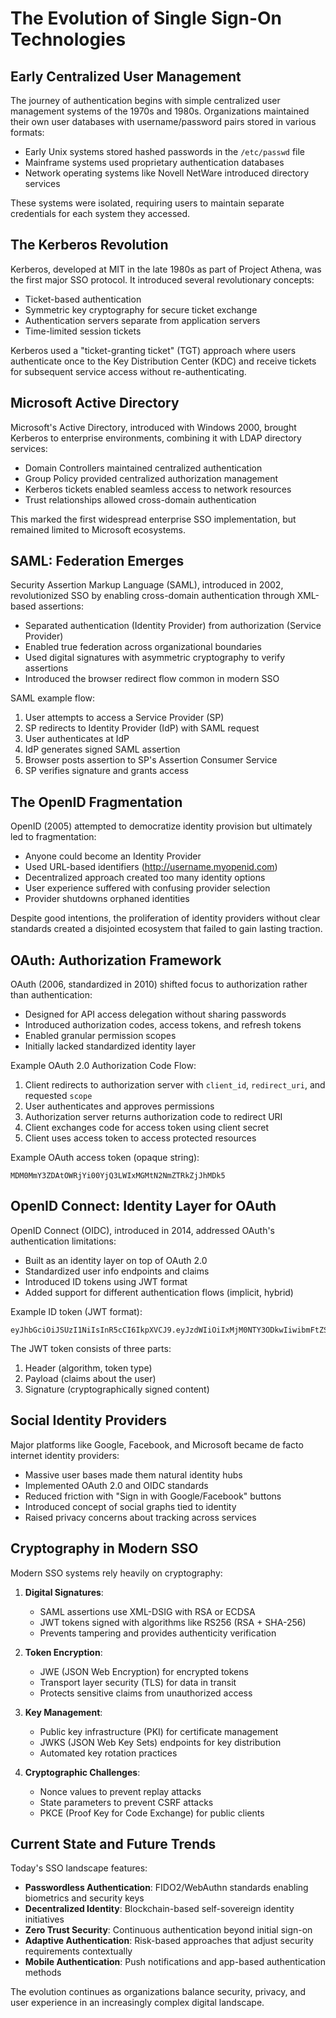 # The Evolution of Single Sign-On Technologies

## Early Centralized User Management

The journey of authentication begins with simple centralized user management systems of the 1970s and 1980s. Organizations maintained their own user databases with username/password pairs stored in various formats:

- Early Unix systems stored hashed passwords in the `/etc/passwd` file
- Mainframe systems used proprietary authentication databases
- Network operating systems like Novell NetWare introduced directory services

These systems were isolated, requiring users to maintain separate credentials for each system they accessed.

## The Kerberos Revolution

Kerberos, developed at MIT in the late 1980s as part of Project Athena, was the first major SSO protocol. It introduced several revolutionary concepts:

- Ticket-based authentication
- Symmetric key cryptography for secure ticket exchange
- Authentication servers separate from application servers
- Time-limited session tickets

Kerberos used a "ticket-granting ticket" (TGT) approach where users authenticate once to the Key Distribution Center (KDC) and receive tickets for subsequent service access without re-authenticating.

## Microsoft Active Directory

Microsoft's Active Directory, introduced with Windows 2000, brought Kerberos to enterprise environments, combining it with LDAP directory services:

- Domain Controllers maintained centralized authentication
- Group Policy provided centralized authorization management
- Kerberos tickets enabled seamless access to network resources
- Trust relationships allowed cross-domain authentication

This marked the first widespread enterprise SSO implementation, but remained limited to Microsoft ecosystems.

## SAML: Federation Emerges

Security Assertion Markup Language (SAML), introduced in 2002, revolutionized SSO by enabling cross-domain authentication through XML-based assertions:

- Separated authentication (Identity Provider) from authorization (Service Provider)
- Enabled true federation across organizational boundaries
- Used digital signatures with asymmetric cryptography to verify assertions
- Introduced the browser redirect flow common in modern SSO

SAML example flow:
1. User attempts to access a Service Provider (SP)
2. SP redirects to Identity Provider (IdP) with SAML request
3. User authenticates at IdP
4. IdP generates signed SAML assertion
5. Browser posts assertion to SP's Assertion Consumer Service
6. SP verifies signature and grants access

## The OpenID Fragmentation

OpenID (2005) attempted to democratize identity provision but ultimately led to fragmentation:

- Anyone could become an Identity Provider
- Used URL-based identifiers (http://username.myopenid.com)
- Decentralized approach created too many identity options
- User experience suffered with confusing provider selection
- Provider shutdowns orphaned identities

Despite good intentions, the proliferation of identity providers without clear standards created a disjointed ecosystem that failed to gain lasting traction.

## OAuth: Authorization Framework

OAuth (2006, standardized in 2010) shifted focus to authorization rather than authentication:

- Designed for API access delegation without sharing passwords
- Introduced authorization codes, access tokens, and refresh tokens
- Enabled granular permission scopes
- Initially lacked standardized identity layer

Example OAuth 2.0 Authorization Code Flow:
1. Client redirects to authorization server with `client_id`, `redirect_uri`, and requested `scope`
2. User authenticates and approves permissions
3. Authorization server returns authorization code to redirect URI
4. Client exchanges code for access token using client secret
5. Client uses access token to access protected resources

Example OAuth access token (opaque string):
```
MDM0MmY3ZDAtOWRjYi00YjQ3LWIxMGMtN2NmZTRkZjJhMDk5
```

## OpenID Connect: Identity Layer for OAuth

OpenID Connect (OIDC), introduced in 2014, addressed OAuth's authentication limitations:

- Built as an identity layer on top of OAuth 2.0
- Standardized user info endpoints and claims
- Introduced ID tokens using JWT format
- Added support for different authentication flows (implicit, hybrid)

Example ID token (JWT format):
```
eyJhbGciOiJSUzI1NiIsInR5cCI6IkpXVCJ9.eyJzdWIiOiIxMjM0NTY3ODkwIiwibmFtZSI6IkpvaG4gRG9lIiwiZW1haWwiOiJqb2huQGV4YW1wbGUuY29tIiwiaXNzIjoiaHR0cHM6Ly9pZHAuZXhhbXBsZS5vcmciLCJhdWQiOiJteWNsaWVudGlkIiwiZXhwIjoxNTM2MjMzNDIxLCJpYXQiOjE1MzYyMjk4MjEsIm5vbmNlIjoiNzc3ODg4In0.signature
```

The JWT token consists of three parts:
1. Header (algorithm, token type)
2. Payload (claims about the user)
3. Signature (cryptographically signed content)

## Social Identity Providers

Major platforms like Google, Facebook, and Microsoft became de facto internet identity providers:

- Massive user bases made them natural identity hubs
- Implemented OAuth 2.0 and OIDC standards
- Reduced friction with "Sign in with Google/Facebook" buttons
- Introduced concept of social graphs tied to identity
- Raised privacy concerns about tracking across services

## Cryptography in Modern SSO

Modern SSO systems rely heavily on cryptography:

1. **Digital Signatures**:
   - SAML assertions use XML-DSIG with RSA or ECDSA
   - JWT tokens signed with algorithms like RS256 (RSA + SHA-256)
   - Prevents tampering and provides authenticity verification

2. **Token Encryption**:
   - JWE (JSON Web Encryption) for encrypted tokens
   - Transport layer security (TLS) for data in transit
   - Protects sensitive claims from unauthorized access

3. **Key Management**:
   - Public key infrastructure (PKI) for certificate management
   - JWKS (JSON Web Key Sets) endpoints for key distribution
   - Automated key rotation practices

4. **Cryptographic Challenges**:
   - Nonce values to prevent replay attacks
   - State parameters to prevent CSRF attacks
   - PKCE (Proof Key for Code Exchange) for public clients

## Current State and Future Trends

Today's SSO landscape features:

- **Passwordless Authentication**: FIDO2/WebAuthn standards enabling biometrics and security keys
- **Decentralized Identity**: Blockchain-based self-sovereign identity initiatives
- **Zero Trust Security**: Continuous authentication beyond initial sign-on
- **Adaptive Authentication**: Risk-based approaches that adjust security requirements contextually
- **Mobile Authentication**: Push notifications and app-based authentication methods

The evolution continues as organizations balance security, privacy, and user experience in an increasingly complex digital landscape.​​​​​​​​​​​​​​​​